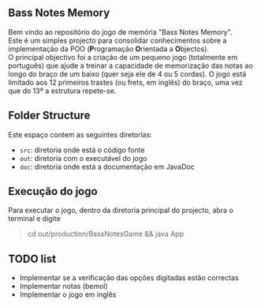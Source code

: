 ## Bass Notes Memory

Bem vindo ao repositório do jogo de memória "Bass Notes Memory".<br>
Este é um simples projecto para consolidar conhecimentos sobre a implementação da POO (**P**rogramação **O**rientada a **O**bjectos).<br>
O principal objectivo foi a criação de um pequeno jogo (totalmente em português) que ajude a treinar a capacidade de memorização das notas ao longo do braço de um baixo (quer seja ele de 4 ou 5 cordas). O jogo está limitado aos 12 primeiros trastes (ou frets, em inglês) do braço, uma vez que do 13º a estrutura repete-se. 


## Folder Structure
Este espaço contem as seguintes diretorias:

- `src`: diretoria onde está o código fonte
- `out`: diretoria com o executável do jogo
- `doc`: diretoria onde está a documentação em JavaDoc


## Execução do jogo
Para executar o jogo, dentro da diretoria principal do projecto, abra o terminal e digite
> cd out/production/BassNotesGame && java App


## TODO list
* Implementar se a verificação das opções digitadas estão correctas
* Implementar notas (bemol)
* Implementar o jogo em inglês
